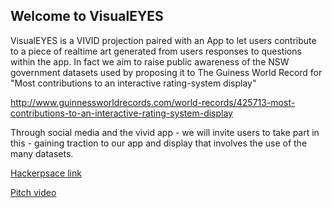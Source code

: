 ## Welcome to VisualEYES

VisualEYES is a VIVID projection paired with an App to let users contribute to a piece of realtime art generated from users responses to questions within the app. In fact we aim to raise public awareness of the NSW government datasets used by proposing it to The Guiness World Record for "Most contributions to an interactive rating-system display"

http://www.guinnessworldrecords.com/world-records/425713-most-contributions-to-an-interactive-rating-system-display

Through social media and the vivid app - we will invite users to take part in this - gaining traction to our app and display that involves the use of the many datasets.

[Hackerpsace link](https://2017.hackerspace.govhack.org/project/visualeyes)

[Pitch video]( )
